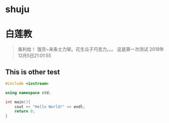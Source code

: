 # shuju
# 白莲教
>奥利给！
>饿货~来条士力架。花生瓜子巧克力。。。
>这是第一次测试
>2019年12月5日21:01:55


## This is other test
```C++
#include <iostream>

using namespace std;

int main(){
    cout << "Hello World!" << endl;
    return 0;
}
```
